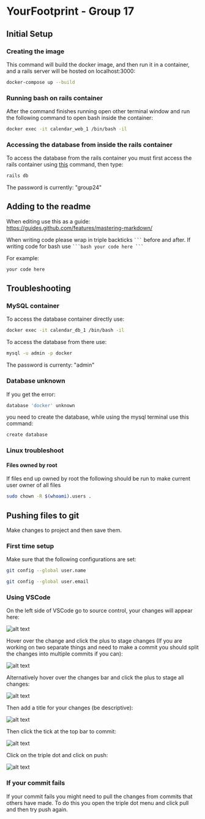 # YourFootprint - Group 17
## Initial Setup
### Creating the image
This command will build the docker image, and then run it in a container, and a rails server will be hosted on localhost:3000:
```bash
docker-compose up --build 
```
### Running bash on rails container
After the command finishes running open other terminal window and run the following command to open bash inside the container:
```bash
docker exec -it calendar_web_1 /bin/bash -il
```
### Accessing the database from inside the rails container
To access the database from the rails container you must first access the rails container using [this](#running-bash) command, then type:
```bash
rails db
```
The password is currently: "group24"

## Adding to the readme
When editing use this as a guide: https://guides.github.com/features/mastering-markdown/

When writing code please wrap in triple backticks ```` ``` ```` before and after. If writing code for bash use ```` ```bash your code here ``` ````

For example:
```bash
your code here
```
## Troubleshooting
### MySQL container
To access the database container directly use:
```bash
docker exec -it calendar_db_1 /bin/bash -il
```
To access the database from there use:
```bash
mysql -u admin -p docker 
```
The password is currenty: "admin"
### Database unknown
If you get the error:
```bash
database 'docker' unknown
```
you need to create the database, while using the mysql terminal use this command:
```bash
create database
```

### Linux troubleshoot
#### Files owned by root
If files end up owned by root the following should be run to make current user owner of all files
```bash
sudo chown -R $(whoami).users .
```
## Pushing files to git
Make changes to project and then save them.

### First time setup
Make sure that the following configurations are set:

```bash
git config --global user.name 

git config --global user.email
```
### Using VSCode
On the left side of VSCode go to source control, your changes will appear here:

![alt text](./README/source_control_1.png)

Hover over the change and click the plus to stage changes (If you are working on two separate things and need to make a commit you should split the changes into multiple commits if you can): 

![alt text](./README/source_control_2.png)

Alternatively hover over the changes bar and click the plus to stage all changes:

![alt text](./README/source_control_3.png)

Then add a title for your changes (be descriptive):

![alt text](./README/source_control_4.png)

Then click the tick at the top bar to commit:

![alt text](./README/source_control_5.png)

Click on the triple dot and click on push:

![alt text](./README/source_control_6.png)

### If your commit fails

If your commit fails you might need to pull the changes from commits that others have made. To do this you open the triple dot menu and click pull and then try push again.

